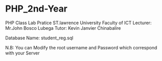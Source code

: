 PHP_2nd-Year
===========================

PHP Class Lab Pratice 
ST.lawrence University 
Faculty of ICT 
Lecturer: Mr.John Bosco Lubega
Tutor:    Kevin Janvier Chinabalire

Database Name: student_reg.sql

N.B: You can Modify the root username and Password which correspond with your Server
